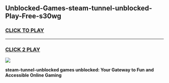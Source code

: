 
## Unblocked-Games-steam-tunnel-unblocked-Play-Free-s30wg
<h3>
<a href="https://premium76.site?title=steam-tunnel-unblocked&ref=10A">CLICK TO PLAY</a></h3>
<hr>

<h3>
<a href="https://premium76.site?title=steam-tunnel-unblocked&ref=10A">CLICK 2 PLAY</a>
  
</h3>

<a href="https://premium76.site?title=steam-tunnel-unblocked&ref=10A"><img src="https://clearcache.store/games.png"></a>


**steam-tunnel-unblocked games unblocked: Your Gateway to Fun and Accessible Online Gaming**
